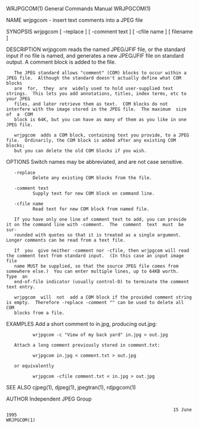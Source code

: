 WRJPGCOM(1)                                                   General Commands Manual                                                  WRJPGCOM(1)

NAME
       wrjpgcom - insert text comments into a JPEG file

SYNOPSIS
       wrjpgcom [ -replace ] [ -comment text ] [ -cfile name ] [ filename ]

DESCRIPTION
       wrjpgcom  reads the named JPEG/JFIF file, or the standard input if no file is named, and generates a new JPEG/JFIF file on standard output.
       A comment block is added to the file.

       The JPEG standard allows "comment" (COM) blocks to occur within a JPEG file.  Although the standard doesn't actually define what COM blocks
       are  for,  they  are  widely used to hold user-supplied text strings.  This lets you add annotations, titles, index terms, etc to your JPEG
       files, and later retrieve them as text.  COM blocks do not interfere with the image stored in the JPEG file.  The maximum  size  of  a  COM
       block is 64K, but you can have as many of them as you like in one JPEG file.

       wrjpgcom  adds a COM block, containing text you provide, to a JPEG file.  Ordinarily, the COM block is added after any existing COM blocks;
       but you can delete the old COM blocks if you wish.

OPTIONS
       Switch names may be abbreviated, and are not case sensitive.

       -replace
              Delete any existing COM blocks from the file.

       -comment text
              Supply text for new COM block on command line.

       -cfile name
              Read text for new COM block from named file.

       If you have only one line of comment text to add, you can provide it on the command line with -comment.  The  comment  text  must  be  sur‐
       rounded with quotes so that it is treated as a single argument.  Longer comments can be read from a text file.

       If  you  give neither -comment nor -cfile, then wrjpgcom will read the comment text from standard input.  (In this case an input image file
       name MUST be supplied, so that the source JPEG file comes from somewhere else.)  You can enter multiple lines, up to 64KB worth.   Type  an
       end-of-file indicator (usually control-D) to terminate the comment text entry.

       wrjpgcom  will  not  add a COM block if the provided comment string is empty.  Therefore -replace -comment "" can be used to delete all COM
       blocks from a file.

EXAMPLES
       Add a short comment to in.jpg, producing out.jpg:

              wrjpgcom -c "View of my back yard" in.jpg > out.jpg

       Attach a long comment previously stored in comment.txt:

              wrjpgcom in.jpg < comment.txt > out.jpg

       or equivalently

              wrjpgcom -cfile comment.txt < in.jpg > out.jpg

SEE ALSO
       cjpeg(1), djpeg(1), jpegtran(1), rdjpgcom(1)

AUTHOR
       Independent JPEG Group

                                                                   15 June 1995                                                        WRJPGCOM(1)
